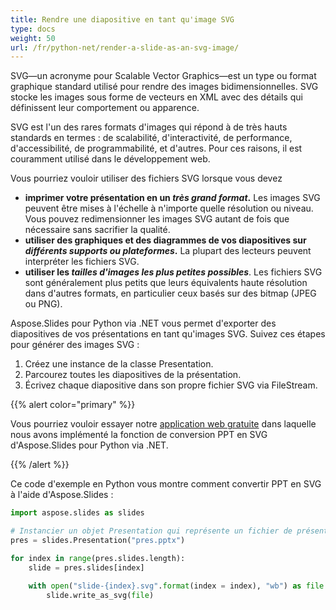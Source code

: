 ```yaml
---
title: Rendre une diapositive en tant qu'image SVG
type: docs
weight: 50
url: /fr/python-net/render-a-slide-as-an-svg-image/
---
```


SVG—un acronyme pour Scalable Vector Graphics—est un type ou format graphique standard utilisé pour rendre des images bidimensionnelles. SVG stocke les images sous forme de vecteurs en XML avec des détails qui définissent leur comportement ou apparence. 

SVG est l'un des rares formats d'images qui répond à de très hauts standards en termes : de scalabilité, d'interactivité, de performance, d'accessibilité, de programmabilité, et d'autres. Pour ces raisons, il est couramment utilisé dans le développement web. 

Vous pourriez vouloir utiliser des fichiers SVG lorsque vous devez

- **imprimer votre présentation en un *très grand format*.** Les images SVG peuvent être mises à l'échelle à n'importe quelle résolution ou niveau. Vous pouvez redimensionner les images SVG autant de fois que nécessaire sans sacrifier la qualité.
- **utiliser des graphiques et des diagrammes de vos diapositives sur *différents supports ou plateformes*.** La plupart des lecteurs peuvent interpréter les fichiers SVG. 
- **utiliser les *tailles d'images les plus petites possibles***. Les fichiers SVG sont généralement plus petits que leurs équivalents haute résolution dans d'autres formats, en particulier ceux basés sur des bitmap (JPEG ou PNG).

Aspose.Slides pour Python via .NET vous permet d'exporter des diapositives de vos présentations en tant qu'images SVG. Suivez ces étapes pour générer des images SVG :

1. Créez une instance de la classe Presentation.
2. Parcourez toutes les diapositives de la présentation.
3. Écrivez chaque diapositive dans son propre fichier SVG via FileStream.

{{% alert color="primary" %}} 

Vous pourriez vouloir essayer notre [application web gratuite](https://products.aspose.app/slides/conversion/ppt-to-svg) dans laquelle nous avons implémenté la fonction de conversion PPT en SVG d'Aspose.Slides pour Python via .NET.

{{% /alert %}} 

Ce code d'exemple en Python vous montre comment convertir PPT en SVG à l'aide d'Aspose.Slides :

```py
import aspose.slides as slides

# Instancier un objet Presentation qui représente un fichier de présentation 
pres = slides.Presentation("pres.pptx")

for index in range(pres.slides.length):
    slide = pres.slides[index]

    with open("slide-{index}.svg".format(index = index), "wb") as file:
        slide.write_as_svg(file)
```